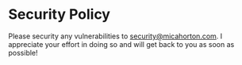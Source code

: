 # Security Policy

Please security any vulnerabilities to security@micahorton.com. I appreciate your effort in doing so and will get back to you as soon as possible!
